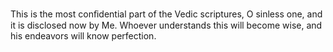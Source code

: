 This is the most conﬁdential part of the Vedic scriptures, O sinless one, and it is disclosed now by Me. Whoever understands this will become wise, and his endeavors will know perfection.